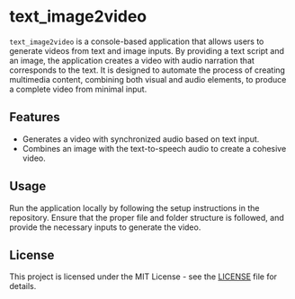 # text_image2video

`text_image2video` is a console-based application that allows users to generate videos from text and image inputs. By providing a text script and an image, the application creates a video with audio narration that corresponds to the text. It is designed to automate the process of creating multimedia content, combining both visual and audio elements, to produce a complete video from minimal input.

## Features
- Generates a video with synchronized audio based on text input.
- Combines an image with the text-to-speech audio to create a cohesive video.

## Usage
Run the application locally by following the setup instructions in the repository. Ensure that the proper file and folder structure is followed, and provide the necessary inputs to generate the video.

## License
This project is licensed under the MIT License - see the [LICENSE](LICENSE) file for details.
